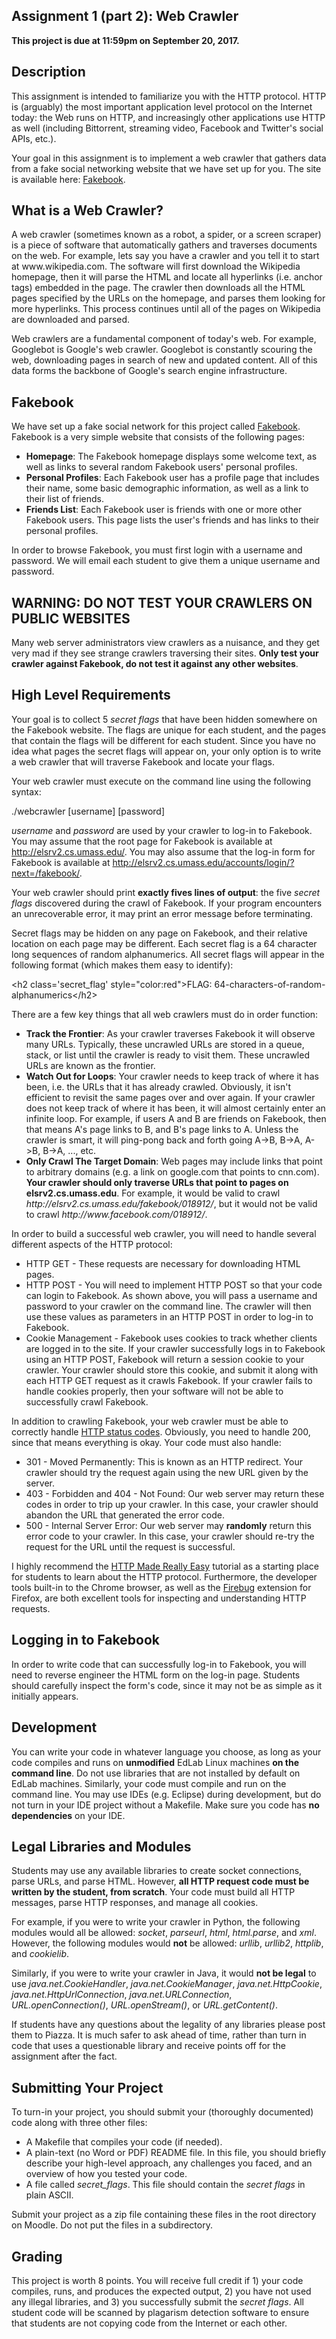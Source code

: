 
<h2>Assignment 1 (part 2): Web Crawler</h2>
<p>
<b>This project is due at 11:59pm on September 20, 2017.</b>
</p><p>
<h2>Description</h2>
This assignment is intended to familiarize you with the HTTP protocol. HTTP is (arguably)
the most important application level protocol on the Internet today: the Web runs on HTTP,
and increasingly other applications use HTTP as well (including Bittorrent, streaming video,
Facebook and Twitter's social APIs, etc.).
<p></p>
Your goal in this assignment is to implement a web crawler that gathers data from a fake
social networking website that we have set up for you. The site is available here:
<a href="http://elsrv2.cs.umass.edu/">Fakebook</a>.
</p><p>
<h2>What is a Web Crawler?</h2>
A web crawler (sometimes known as a robot, a spider, or a screen scraper) is a piece of
software that automatically gathers and traverses documents on the web. For example,
lets say you have a crawler and you tell it to start at www.wikipedia.com. The software
will first download the Wikipedia homepage, then it will parse the HTML and locate all
hyperlinks (i.e. anchor tags) embedded in the page. The crawler then downloads
all the HTML pages specified by the URLs on the homepage, and parses them looking for more
hyperlinks. This process continues until all of the pages on Wikipedia are downloaded and
parsed.
</p><p>
Web crawlers are a fundamental component of today's web. For example, Googlebot is Google's
web crawler. Googlebot is constantly scouring the web, downloading pages in search of new
and updated content. All of this data forms the backbone of Google's search engine infrastructure.
</p><p>
<h2>Fakebook</h2>
We have set up a fake social network for this project called <a href="http://elsrv2.cs.umass.edu/">Fakebook</a>.
Fakebook is a very
simple website that consists of the following pages:
<ul><li><b>Homepage</b>: The Fakebook homepage displays some welcome text, as well as links
to several random Fakebook users' personal profiles.</li>
<li><b>Personal Profiles</b>: Each Fakebook user has a profile page that includes their
name, some basic demographic information, as well as a link to their list of friends.</li>
<li><b>Friends List</b>: Each Fakebook user is friends with one or more other Fakebook
users. This page lists the user's friends and has links to their personal profiles.</li>
</ul>
In order to browse Fakebook, you must first login with a username and password. We will email
each student to give them a unique username and password.
</p><p>
<h2>WARNING: DO NOT TEST YOUR CRAWLERS ON PUBLIC WEBSITES</h2>
Many web server administrators view crawlers as a nuisance, and they get very mad if
they see strange crawlers traversing their sites. <b>Only test your crawler against
Fakebook, do not test it against any other websites</b>.
</p><p>
<h2>High Level Requirements</h2>
Your goal is to collect 5 <i>secret flags</i> that have been hidden somewhere on the Fakebook website.
The flags are unique for each student, and the pages that contain the flags will be different for each student.
Since you have no idea what pages the secret flags will appear on, your only option is to write a web
crawler that will traverse Fakebook and locate your flags. 
</p><p>
Your web crawler must execute on the command line using the following syntax:
</p><p>
./webcrawler [username] [password]
</p><p>
<i>username</i> and <i>password</i> are used by your crawler to log-in to Fakebook. You may assume
that the root page for Fakebook is available at <a href="http://elsrv2.cs.umass.edu/">
http://elsrv2.cs.umass.edu/</a>. You may also assume that the log-in form for Fakebook is available
at <a href="http://elsrv2.cs.umass.edu/accounts/login/?next=/fakebook/">
http://elsrv2.cs.umass.edu/accounts/login/?next=/fakebook/</a>.
</p><p>
Your web crawler should print <b>exactly fives lines of output</b>: the five <i>secret flags</i> discovered
during the crawl of Fakebook. If your program encounters an unrecoverable error, it may print an error
message before terminating.
</p><p>
Secret flags may be hidden on any page on Fakebook, and their relative location on each page may be different.
Each secret flag is a 64 character long sequences of random alphanumerics.
All secret flags will appear in the following format (which makes them easy to identify):
</p><p>
&lt;h2 class='secret_flag' style="color:red"&gt;FLAG: 64-characters-of-random-alphanumerics&lt;/h2&gt;
</p>

<p>
There are a few key things that all web crawlers must do in order function:
<ul>
<li><b>Track the Frontier</b>: As your crawler traverses Fakebook it will observe many URLs.
Typically, these uncrawled URLs are stored in a queue, stack, or list until the crawler is 
ready to visit them.  These uncrawled URLs are known as the frontier.</li>
<li><b>Watch Out for Loops</b>: Your crawler needs to keep track of where it has been, i.e. the
URLs that it has already crawled. Obviously, it isn't efficient to revisit the same pages over
and over again. If your crawler does not keep track of where it has been, it will almost
certainly enter an infinite loop. For example, if users A and B are friends on Fakebook, then that
means A's page links to B, and B's page links to A. Unless the crawler is smart, it will ping-pong
back and forth going A->B, B->A, A->B, B->A, ..., etc.</li>
<li><b>Only Crawl The Target Domain</b>: Web pages may include links that point to arbitrary
domains (e.g. a link on google.com that points to cnn.com). <b>Your crawler should only traverse
URLs that point to pages on elsrv2.cs.umass.edu</b>. For example, it would be valid to crawl
<i>http://elsrv2.cs.umass.edu/fakebook/018912/</i>, but it would not be valid to crawl
<i>http://www.facebook.com/018912/</i>.
</ul>
</p><p>
</p><p>
In order to build a successful web crawler, you will need to handle several different aspects of the HTTP
protocol:
<ul><li>HTTP GET - These requests are necessary for downloading HTML pages.</li>
<li>HTTP POST - You will need to implement HTTP POST so that your code can login to Fakebook. As
shown above, you will pass a 
username and password to your crawler on the command line. The crawler will then use
these values as parameters in an HTTP POST in order to log-in to Fakebook.</li>
<li>Cookie Management - Fakebook uses cookies to track whether clients are logged in to the site. If
your crawler successfully logs in to Fakebook using an HTTP POST,
Fakebook will return a session cookie to your crawler. Your crawler should
store this cookie, and submit it along with each HTTP GET request as it crawls Fakebook.
If your crawler fails to handle cookies properly, then your software will not be able
to successfully crawl Fakebook.</li>
</ul>
</p><p>
In addition to crawling Fakebook, your web crawler must be able to correctly handle <a href="http://en.wikipedia.org/wiki/List_of_HTTP_status_codes">HTTP status codes</a>. Obviously, you need to handle 200, since that means
everything is okay. Your code must also handle:
<ul>
<li>301 - Moved Permanently: This is known as an HTTP redirect. Your crawler should try the request 
again using the new URL given by the server.</li>
<li>403 - Forbidden and 404 - Not Found: Our web server may return these codes in order to trip up your
crawler. In this case, your crawler should abandon the URL that generated the error code.</li>
<li>500 - Internal Server Error: Our web server may <b>randomly</b> return this error code to your
crawler. In this case, your crawler should re-try the request for the URL until the request is
successful.</li>
</ul>
</p><p>
I highly recommend the <a href="http://www.jmarshall.com/easy/http/">HTTP Made Really Easy</a>
tutorial as a starting place for students to learn about the HTTP protocol. Furthermore, the
developer tools built-in to the Chrome browser, as well as the <a href="http://getfirebug.com/">Firebug</a>
extension for Firefox, are both excellent tools for inspecting and understanding
HTTP requests.
</p><p>
<h2>Logging in to Fakebook</h2>
In order to write code that can successfully log-in to Fakebook, you will need to
reverse engineer the HTML form on the log-in page. Students should carefully inspect
the form's code, since it may not be as simple as it initially appears.
</p><p>
<h2>Development</h2>
You can write your code in whatever language you choose, as long as your code compiles and runs
on <b>unmodified</b> EdLab Linux machines <b>on the command line</b>. Do not use libraries that are not
installed by default on EdLab machines. Similarly, your code must compile and run on the
command line. You may use IDEs (e.g. Eclipse) during development, but do not turn in your IDE
project without a Makefile. Make sure you code has <b>no dependencies</b> on your IDE.
</p><p>
<h2>Legal Libraries and Modules</h2>
Students may use any available libraries to create socket connections, parse URLs,
and parse HTML. However, <b>all HTTP request code must be written by the student, from scratch</b>.
Your code must build all HTTP messages, parse HTTP responses, and manage all cookies.
</p><p>
For example, if you were to write your crawler in Python, the following modules would
all be allowed: <i>socket</i>, <i>parseurl</i>, <i>html</i>, <i>html.parse</i>, and <i>xml</i>.
However, the following modules would <b>not</b> be allowed: <i>urllib</i>, <i>urllib2</i>,
<i>httplib</i>, and <i>cookielib</i>.
</p><p>
Similarly, if you were to write your crawler in Java, it would <b> not be legal</b> to use <i>java.net.CookieHandler</i>,
<i>java.net.CookieManager</i>, <i>java.net.HttpCookie</i>, <i>java.net.HttpUrlConnection</i>, <i>java.net.URLConnection</i>,
<i>URL.openConnection()</i>, <i>URL.openStream()</i>, or <i>URL.getContent()</i>. 
</p><p>
If students have any questions about the legality of any libraries please post them to Piazza.
It is much safer to ask ahead of time, rather than turn in code that uses a questionable
library and receive points off for the assignment after the fact. 
</p><p>
<h2>Submitting Your Project</h2>
To turn-in your project, you should submit your (thoroughly documented) code along with three other files:
<ul><li>A Makefile that compiles your code (if needed).</li>
<li>A plain-text (no Word or PDF) README file. In this file, you should briefly describe your high-level
approach, any challenges you faced, and an overview of how you tested your code.</li>
<li>A file called <i>secret_flags</i>. This file should contain the <i>secret flags</i> in plain ASCII.</li>
</ul>
Submit your project as a zip file containing these files in the root directory on Moodle. Do not put the files in a subdirectory.
</p><p>
<h2>Grading</h2>
This project is worth 8 points. You will receive full credit if 1) your code compiles, runs, and produces the
expected output, 2) you have not used any illegal libraries, and 3) you successfully submit the
<i>secret flags</i>. All student code will be scanned by plagarism
detection software to ensure that students are not copying code from the Internet or each other.
</p><p>
